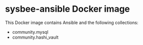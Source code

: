 # sysbee-ansible Docker image

This Docker image contains Ansible and the following collections:
 * community.mysql
 * community.hashi_vault
